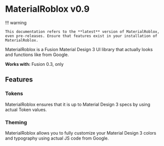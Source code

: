 # MaterialRoblox v0.9

!!! warning

    This documentation refers to the **latest** version of MaterialRoblox, even pre-releases. Ensure that features exist in your installation of MaterialRoblox.

MaterialRoblox is a Fusion Material Design 3 UI library that actually looks and functions like from Google.

**Works with:** Fusion 0.3, only

## Features

### Tokens

MaterialRoblox ensures that it is up to Material Design 3 specs by using actual Token values.

### Theming

MaterialRoblox allows you to fully customize your Material Design 3 colors and typography using actual JS code from Google.